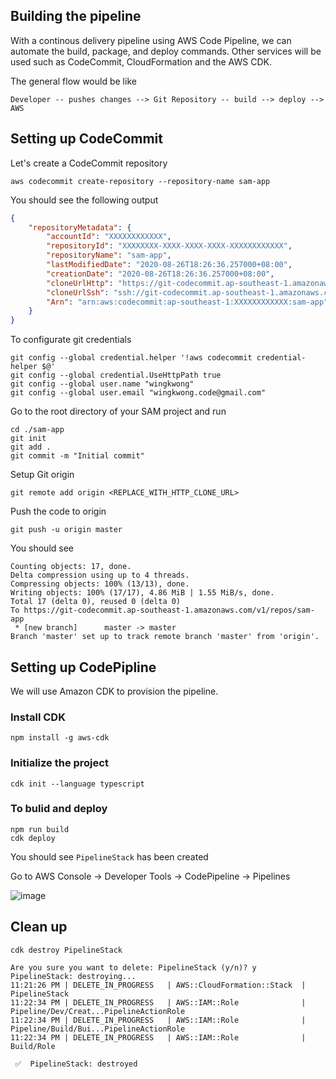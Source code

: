 ## Building the pipeline

With a continous delivery pipeline using AWS Code Pipeline, we can automate the build, package, and deploy commands. Other services will be used such as CodeCommit, CloudFormation and the AWS CDK.

The general flow would be like

```
Developer -- pushes changes --> Git Repository -- build --> deploy --> AWS
```


## Setting up CodeCommit 

Let's create a CodeCommit repository 

```
aws codecommit create-repository --repository-name sam-app
```

You should see the following output

```json
{
    "repositoryMetadata": {
        "accountId": "XXXXXXXXXXXX",
        "repositoryId": "XXXXXXXX-XXXX-XXXX-XXXX-XXXXXXXXXXXX",
        "repositoryName": "sam-app",
        "lastModifiedDate": "2020-08-26T18:26:36.257000+08:00",
        "creationDate": "2020-08-26T18:26:36.257000+08:00",
        "cloneUrlHttp": "https://git-codecommit.ap-southeast-1.amazonaws.com/v1/repos/sam-app",
        "cloneUrlSsh": "ssh://git-codecommit.ap-southeast-1.amazonaws.com/v1/repos/sam-app",
        "Arn": "arn:aws:codecommit:ap-southeast-1:XXXXXXXXXXXX:sam-app"
    }
}
```

To configurate git credentials

```
git config --global credential.helper '!aws codecommit credential-helper $@'
git config --global credential.UseHttpPath true
git config --global user.name "wingkwong"
git config --global user.email "wingkwong.code@gmail.com"
```

Go to the root directory of your SAM project and run 

```
cd ./sam-app
git init
git add .
git commit -m "Initial commit"
```

Setup Git origin 

```
git remote add origin <REPLACE_WITH_HTTP_CLONE_URL>
```

Push the code to origin

```
git push -u origin master
```

You should see 

```
Counting objects: 17, done.
Delta compression using up to 4 threads.
Compressing objects: 100% (13/13), done.
Writing objects: 100% (17/17), 4.86 MiB | 1.55 MiB/s, done.
Total 17 (delta 0), reused 0 (delta 0)
To https://git-codecommit.ap-southeast-1.amazonaws.com/v1/repos/sam-app
 * [new branch]      master -> master
Branch 'master' set up to track remote branch 'master' from 'origin'.
```

## Setting up CodePipline

We will use Amazon CDK to provision the pipeline. 

### Install CDK

```
npm install -g aws-cdk
```

### Initialize the project

```
cdk init --language typescript
```

### To bulid and deploy

```
npm run build
cdk deploy
```

You should see ``PipelineStack`` has been created

Go to AWS Console ->  Developer Tools -> CodePipeline -> Pipelines

![image](https://user-images.githubusercontent.com/35857179/91635192-ffd59400-ea28-11ea-96ae-406de4650a89.png)


## Clean up

```
cdk destroy PipelineStack 
```

```
Are you sure you want to delete: PipelineStack (y/n)? y
PipelineStack: destroying...
11:21:26 PM | DELETE_IN_PROGRESS   | AWS::CloudFormation::Stack  | PipelineStack
11:22:34 PM | DELETE_IN_PROGRESS   | AWS::IAM::Role              | Pipeline/Dev/Creat...PipelineActionRole
11:22:34 PM | DELETE_IN_PROGRESS   | AWS::IAM::Role              | Pipeline/Build/Bui...PipelineActionRole
11:22:34 PM | DELETE_IN_PROGRESS   | AWS::IAM::Role              | Build/Role

 ✅  PipelineStack: destroyed
 ```